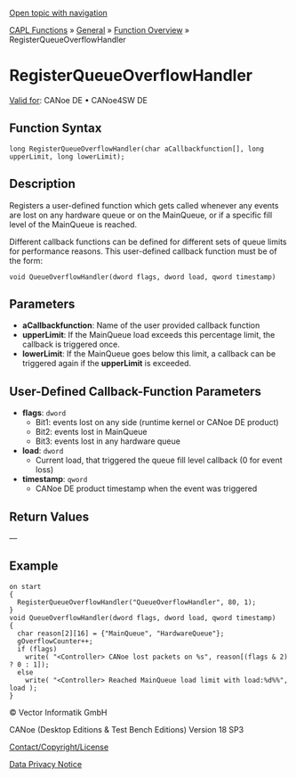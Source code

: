 [Open topic with navigation](../../../../../CANoeDEFamily.htm#Topics/CAPLFunctions/Other/Functions/CAPLfunctionRegisterQueueOverflowHandler.md)

[CAPL Functions](../../CAPLfunctions.md) » [General](../CAPLGeneralStartPage.md) » [Function Overview](../CAPLfunctionsGeneralOverview.md) » RegisterQueueOverflowHandler

# RegisterQueueOverflowHandler

[Valid for](../../../Shared/FeatureAvailability.md): CANoe DE • CANoe4SW DE

## Function Syntax

```plaintext
long RegisterQueueOverflowHandler(char aCallbackfunction[], long upperLimit, long lowerLimit);
```

## Description

Registers a user-defined function which gets called whenever any events are lost on any hardware queue or on the MainQueue, or if a specific fill level of the MainQueue is reached.

Different callback functions can be defined for different sets of queue limits for performance reasons. This user-defined callback function must be of the form:

```plaintext
void QueueOverflowHandler(dword flags, dword load, qword timestamp)
```

## Parameters

- **aCallbackfunction**: Name of the user provided callback function
- **upperLimit**: If the MainQueue load exceeds this percentage limit, the callback is triggered once.
- **lowerLimit**: If the MainQueue goes below this limit, a callback can be triggered again if the **upperLimit** is exceeded.

## User-Defined Callback-Function Parameters

- **flags**: `dword`
  - Bit1: events lost on any side (runtime kernel or CANoe DE product)
  - Bit2: events lost in MainQueue
  - Bit3: events lost in any hardware queue
- **load**: `dword`
  - Current load, that triggered the queue fill level callback (0 for event loss)
- **timestamp**: `qword`
  - CANoe DE product timestamp when the event was triggered

## Return Values

—

## Example

```plaintext
on start
{
  RegisterQueueOverflowHandler("QueueOverflowHandler", 80, 1);
}
void QueueOverflowHandler(dword flags, dword load, qword timestamp)
{
  char reason[2][16] = {"MainQueue", "HardwareQueue"};
  gOverflowCounter++;
  if (flags)
    write( "<Controller> CANoe lost packets on %s", reason[(flags & 2) ? 0 : 1]);
  else
    write( "<Controller> Reached MainQueue load limit with load:%d%%", load );
}
```

© Vector Informatik GmbH

CANoe (Desktop Editions & Test Bench Editions) Version 18 SP3

[Contact/Copyright/License](../../../Shared/ContactCopyrightLicense.md)

[Data Privacy Notice](https://www.vector.com/int/en/company/get-info/privacy-policy/)

